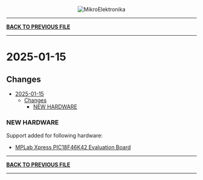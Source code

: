 <p align="center">
  <img src="http://www.mikroe.com/img/designs/beta/logo_small.png?raw=true" alt="MikroElektronika"/>
</p>

---

**[BACK TO PREVIOUS FILE](../changelog.md)**

---

# 2025-01-15

## Changes

- [2025-01-15](#2025-01-15)
  - [Changes](#changes)
    - [NEW HARDWARE](#new-hardware)

### NEW HARDWARE

Support added for following hardware:

+ [MPLab Xpress PIC18F46K42 Evaluation Board](https://mplab-discover.microchip.com/v2/item/com.microchip.portal.evalboard/com.microchip.subcategories.modules-and-peripherals.communication.usb/mcu08.dm182026/1.0.0?view=about)

---

**[BACK TO PREVIOUS FILE](../changelog.md)**

---
